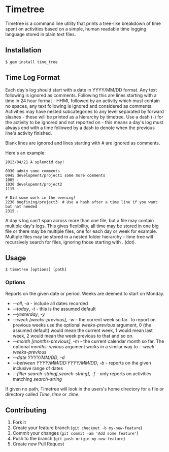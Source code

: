 # Timetree

Timetree is a command line utility that prints a tree-like breakdown of time spent on activities based on a simple, human readable time logging language stored in plain text files.

## Installation

    $ gem install time_tree

## Time Log Format

Each day's log should start with a date in YYYY/MM/DD format. Any text following is ignored as comments. Following this are lines starting with a time in 24 hour format - HHMI, followed by an activity which must contain no spaces, any text following is ignored and considered as comments. Activities may have nested subcategories to any level separated by forward slashes - these will be printed as a hierarchy by timetree. Use a dash (-) for the activity to be ignored and not reported on - this means a day's log must always end with a time followed by a dash to denote when the previous line's activity finished.

Blank lines are ignored and lines starting with # are ignored as comments.

Here's an example:

    2013/04/21 A splendid day!
    
    0930 admin some comments
    0945 development/project1 some more comments
    1005 -
    1030 developemnt/project2
    1115 -
    
    # Did some work in the evening!
    2230 bugfixing/project3  # Use a hash after a time line if you want but not needed
    2315 -


A day's log can't span across more than one file, but a file may contain multiple day's logs. This gives flexibility, all time may be stored in one big file or there may be multiple files, one for each day or week for example. Multiple files may be stored in a nested folder hierarchy - time tree will recursively search for files, ignoring those starting with . (dot).

## Usage

    $ timetree [options] [path]

### Options

Reports on the given date or period. Weeks are deemed to start on Monday.

  * *--all*, *-a* - include all dates recorded
  * *--today*, *-t* - this is the assumed default
  * *--yesterday*, *-y*
  * *--week [weeks-previous]*, *-w* - the current week so far. To report on previous weeks use the optional *weeks-previous* argument, 0 (the assumed default) would mean the current week, 1 would mean last week, 2 would mean the week previous to that and so on.
  * *--month [months-previous]*, *-m* - the current calendar month so far. The optional *months-revious* argument works in a similar way to *--week weeks-previous*
  * *--date YYYY/MM/DD*, *-d*
  * *--between YYYY/MM/DD:YYYY/MM/DD*, *-b* - reports on the given inclusive range of dates
  * *--filter search-string[,search-string]*, *-f* - only reports on activities matching *search-string*

If given no path, Timetree will look in the users's home directory for a file or directory called *Time*, *time* or *.time*.

## Contributing

1. Fork it
2. Create your feature branch (`git checkout -b my-new-feature`)
3. Commit your changes (`git commit -am 'Add some feature'`)
4. Push to the branch (`git push origin my-new-feature`)
5. Create new Pull Request
